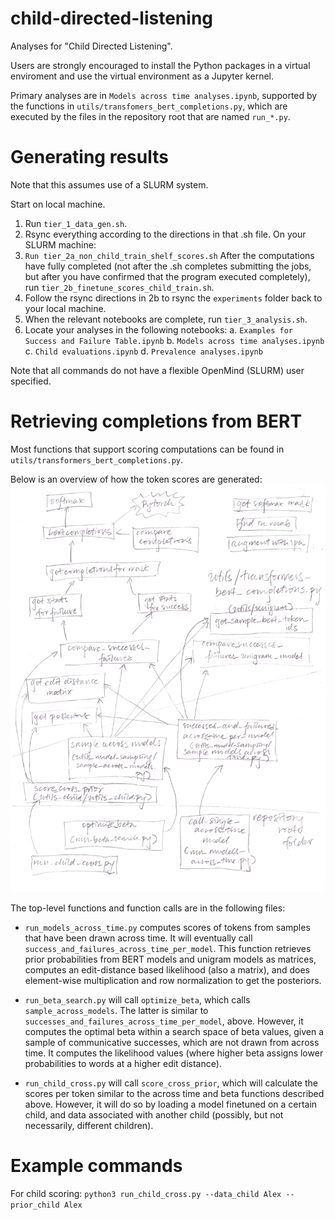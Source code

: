 # child-directed-listening

Analyses for "Child Directed Listening".

Users are strongly encouraged to install the Python packages in a virtual enviroment and use the virtual environment as a Jupyter kernel.

Primary analyses are in `Models across time analyses.ipynb`, supported by the functions in `utils/transfomers_bert_completions.py`, which are executed by the files in the repository root that are named `run_*.py`.

# Generating results

Note that this assumes use of a SLURM system.

Start on local machine.
1. Run `tier_1_data_gen.sh`.
2. Rsync everything according to the directions in that .sh file.
On your SLURM machine:
3. `Run tier_2a_non_child_train_shelf_scores.sh`
After the computations have fully completed (not after the .sh completes submitting the jobs, but after you have confirmed that the program executed completely), run `tier_2b_finetune_scores_child_train.sh`.
4. Follow the rsync directions in 2b to rsync the `experiments` folder back to your local machine.
5. When the relevant notebooks are complete, run `tier_3_analysis.sh`.
6. Locate your analyses in the following notebooks:
    a. `Examples for Success and Failure Table.ipynb`
    b. `Models across time analyses.ipynb`
    c. `Child evaluations.ipynb`
    d. `Prevalence analyses.ipynb`

Note that all commands do not have a flexible OpenMind (SLURM) user specified.


# Retrieving completions from BERT

Most functions that support scoring computations can be found in `utils/transformers_bert_completions.py`.

Below is an overview of how the token scores are generated:
![function relationships in transformers retrieval code](figures_info/codebase_diagram.jpg)

The top-level functions and function calls are in the following files:

- `run_models_across_time.py` computes scores of tokens from samples that have been drawn across time. It will eventually call `success_and_failures_across_time_per_model`. This function retrieves prior probabilities from BERT models and unigram models as matrices, computes an edit-distance based likelihood (also a matrix), and does element-wise multiplication and row normalization to get the posteriors.

- `run_beta_search.py` will call ``optimize_beta``, which calls ``sample_across_models``. The latter is similar to ``successes_and_failures_across_time_per_model``, above. However, it computes the optimal beta within a search space of beta values, given a sample of communicative successes, which are not drawn from across time. It computes the likelihood values (where higher beta assigns lower probabilities to words at a higher edit distance).

- `run_child_cross.py` will call ``score_cross_prior``, which will calculate the scores per token similar to the across time and beta functions described above. However, it will do so by loading a model finetuned on a certain child, and data associated with another child (possibly, but not necessarily, different children).

# Example commands

For child scoring:
`python3 run_child_cross.py --data_child Alex --prior_child Alex`

